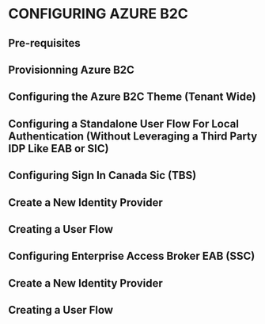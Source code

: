 # CONFIGURING AZURE B2C

## Pre-requisites

## Provisionning Azure B2C

## Configuring the Azure B2C Theme (Tenant Wide)

## Configuring a Standalone User Flow For Local Authentication (Without Leveraging a Third Party IDP Like EAB or SIC)

## Configuring Sign In Canada Sic (TBS)

## Create a New Identity Provider

## Creating a User Flow

## Configuring Enterprise Access Broker EAB (SSC)

## Create a New Identity Provider

## Creating a User Flow